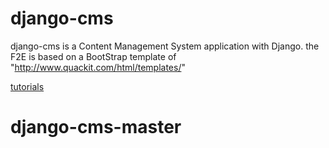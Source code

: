 # django-cms
django-cms is a Content Management System application with Django.
the F2E is based on a BootStrap template of "http://www.quackit.com/html/templates/"

[tutorials](http://www.d-roger.com)
# django-cms-master
